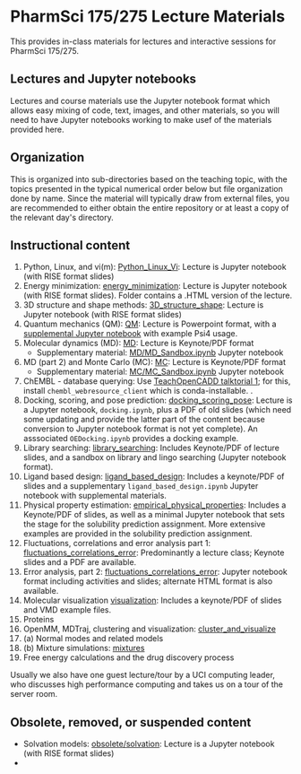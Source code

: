 # PharmSci 175/275 Lecture Materials

This provides in-class materials for lectures and interactive sessions for PharmSci 175/275.

## Lectures and Jupyter notebooks

Lectures and course materials use the Jupyter notebook format which allows easy mixing of code, text, images, and other materials, so you will need to have Jupyter notebooks working to make usef of the materials provided here.


## Organization

This is organized into sub-directories based on the teaching topic, with the topics presented in the typical numerical order below but file organization done by name.
Since the material will typically draw from external files, you are recommended to either obtain the entire repository or at least a copy of the relevant day's directory.

## Instructional content

1. Python, Linux, and vi(m): [Python_Linux_Vi](Python_Linux_Vi): Lecture is Jupyter notebook (with RISE format slides)
2. Energy minimization: [energy_minimization](energy_minimization): Lecture is Jupyter notebook (with RISE format slides). Folder contains a .HTML version of the lecture.
3. 3D structure and shape methods: [3D_structure_shape](3D_structure_shape): Lecture is Jupyter notebook (with RISE format slides)
4. Quantum mechanics (QM): [QM](QM): Lecture is Powerpoint format, with a [supplemental Jupyter notebook](QM/psi4_example.ipynb) with example Psi4 usage.
5. Molecular dynamics (MD): [MD](MD): Lecture is Keynote/PDF format
   - Supplementary material: [MD/MD_Sandbox.ipynb](MD/MD_Sandbox.ipynb) Jupyter notebook
6. MD (part 2) and Monte Carlo (MC): [MC](MC): Lecture is Keynote/PDF format
   - Supplementary material: [MC/MC_Sandbox.ipynb](MC/MC_Sandbox.ipynb) Jupyter notebook
7. ChEMBL - database querying: Use [TeachOpenCADD talktorial 1](https://github.com/volkamerlab/teachopencadd/tree/master/teachopencadd/talktorials/T001_query_chembl); for this, install `chembl_webresource_client` which is conda-installable. 
. 
8. Docking, scoring, and pose prediction: [docking_scoring_pose](docking_scoring_pose): Lecture is a Jupyter notebook, `docking.ipynb`, plus a PDF of old slides (which need some updating and provide the latter part of the content because conversion to Jupyter notebook format is not yet complete). An asssociated `OEDocking.ipynb` provides a docking example.
9. Library searching: [library_searching](library_searching): Includes Keynote/PDF of lecture slides, and a sandbox on library and lingo searching (Jupyter notebook format).
10. Ligand based design: [ligand_based_design](ligand_based_design): Includes a keynote/PDF of slides and a supplementary `ligand_based_design.ipynb` Jupyter notebook with supplemental materials.
11. Physical property estimation: [empirical_physical_properties](empirical_physical_properties): Includes a Keynote/PDF of slides, as well as a minimal Jupyter notebook that sets the stage for the solubility prediction assignment. More extensive examples are provided in the solubility prediction assignment.
12. Fluctuations, correlations and error analysis part 1: [fluctuations_correlations_error](fluctuations_correlations_error): Predominantly a lecture class; Keynote slides and a PDF are available.
13. Error analysis, part 2: [fluctuations_correlations_error](fluctuations_correlations_error): Jupyter notebook format including activities and slides; alternate HTML format is also available.
14. Molecular visualization [visualization](visualization): Includes a keynote/PDF of slides and VMD example files.
15. Proteins
16. OpenMM, MDTraj, clustering and visualization: [cluster_and_visualize](cluster_and_visualize)
17. (a) Normal modes and related models
17. (b) Mixture simulations: [mixtures](mixtures)
18. Free energy calculations and the drug discovery process

Usually we also have one guest lecture/tour by a UCI computing leader, who discusses high performance computing and takes us on a tour of the server room.

## Obsolete, removed, or suspended content
- Solvation models: [obsolete/solvation](obsolete/solvation): Lecture is a Jupyter notebook (with RISE format slides)
- 
